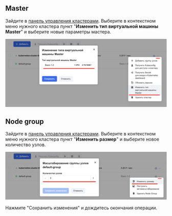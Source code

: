## Master

Зайдите в [панель управления кластерами](https://mcs.mail.ru/app/services/containers/list/). Выберите в контекстном меню нужного кластера пункт "**Изменить тип виртуальной машины Master**" и выберите новые параметры мастера.

![](./assets/1582901562865-1582901562865.png)

## Node group

Зайдите в [панель управления кластерами](https://mcs.mail.ru/app/services/containers/list/). Выберите в контекстном меню нужного кластера пункт "**Изменить размер**" и выберите новое количество узлов.

![](./assets/1582901740073-1582901740073.png)

Нажмите "Сохранить изменения" и дождитесь окончания операции.
